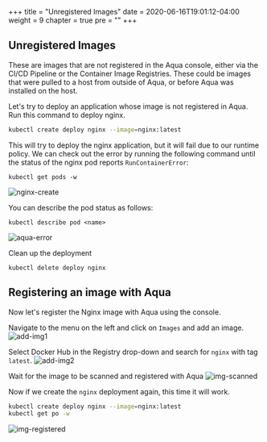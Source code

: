 +++
title = "Unregistered Images"
date = 2020-06-16T19:01:12-04:00
weight = 9
chapter = true
pre = "<b></b>"
+++

## Unregistered Images
These are images that are not registered in the Aqua console, either via the CI/CD Pipeline or the Container Image Registries. These could be images that were pulled to a host from outside of Aqua, or before Aqua was installed on the host.

Let's try to deploy an application whose image is not registered in Aqua. Run this command to deploy nginx.
```bash
kubectl create deploy nginx --image=nginx:latest
```

This will try to deploy the nginx application, but it will fail due to our runtime policy. We can check out the error by running the following command until the status of the nginx pod reports ```RunContainerError```:
```shell
kubectl get pods -w
```

![nginx-create](/images/runtime_security/nginx-create.png)

You can describe the pod status as follows:
```shell
kubectl describe pod <name>
```

![aqua-error](/images/runtime_security/aqua-error.png)

Clean up the deployment
```shell
kubectl delete deploy nginx
```

## Registering an image with Aqua
Now let's register the Nginx image with Aqua using the console.

Navigate to the menu on the left and click on ```Images``` and add an image.
![add-img1](/images/runtime_security/add-img.png)

Select Docker Hub in the Registry drop-down and search for ```nginx``` with tag ```latest```.
![add-img2](/images/runtime_security/add-img2.png)

Wait for the image to be scanned and registered with Aqua
![img-scanned](/images/runtime_security/img-scanned.png)

Now if we create the ```nginx``` deployment again, this time it will work.
```bash
kubectl create deploy nginx --image=nginx:latest
kubectl get po -w
```
![img-registered](/images/runtime_security/img-registered.png)
